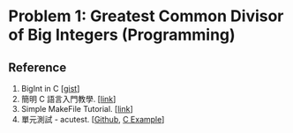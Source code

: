 # Problem 1: Greatest Common Divisor of Big Integers (Programming)




## Reference
1. BigInt in C [[gist](https://gist.github.com/bloopletech/338338)]
2. 簡明 C 語言入門教學. [[link](https://blog.techbridge.cc/2020/05/03/simple-c-language-introduction-tutorial/)]
3. Simple MakeFile Tutorial. [[link](https://www.cs.colby.edu/maxwell/courses/tutorials/maketutor/)]
4. 單元測試 - acutest. [[Github](https://github.com/mity/acutest), [C Example](https://github.com/mity/acutest/blob/master/examples/c-example.c)]